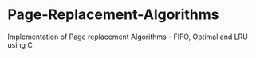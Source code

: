 # Page-Replacement-Algorithms
Implementation of Page replacement Algorithms - FIFO, Optimal and LRU using C
